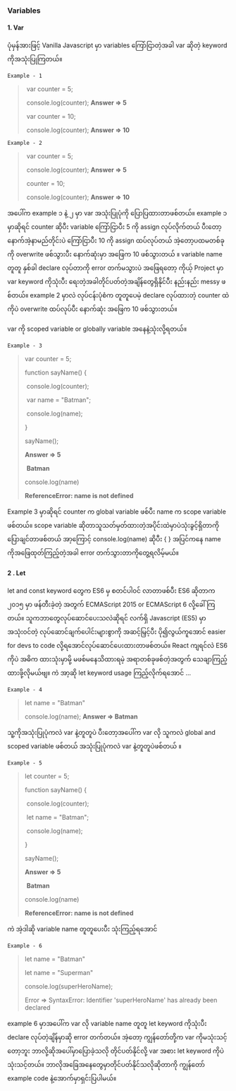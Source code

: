 ### Variables

#### 1. Var

ပုံမှန်အားဖြင့် Vanilla Javascript မှာ variables ကြော်ငြာတဲ့အခါ var ဆိုတဲ့ keyword ကိုအသုံးပြုကြတယ်။

`Example - 1`

> ​		var counter = 5;
>
> ​		console.log(counter);	**Answer => 5**
>
> ​		var counter =  10;
>
> ​		console.log(counter);	**Answer => 10**



`Example - 2`

> ​		var counter = 5;
>
> ​		console.log(counter);	**Answer => 5**
>
> ​		counter =  10;
>
> ​		console.log(counter);	**Answer => 10**



အပေါ်က example ၁ နဲ့  ၂ မှာ var အသုံးပြုပုံကို ပြောပြထားတာဖစ်တယ်။ example ၁  မှာဆိုရင် counter ဆိုပီး variable ကြော်ငြာပီး  5 ကို assign လုပ်လိုက်တယ် ပီးတော့ နောက်အဲ့နာမည်တိုင်းပဲ ကြော်ငြာပီး 10 ကို assign  ထပ်လုပ်တယ် အဲ့တော့ပထမတစ်ခုကို overwrite ဖစ်သွားပီး နောက်ဆုံးမှာ အဖြေက 10 ဖစ်သွားတယ် ။  variable name တူတူ နှစ်ခါ declare  လုပ်တာကို error တက်မသွားပဲ အဖြေရတော့  ကိုယ့် Project  မှာ var keyword  ကိုသုံးပီး ရေးတဲ့အခါတိုင်ပတ်တဲ့အချိန်တွေရှိနိုင်ပီး နည်းနည်း messy ဖစ်တယ်။ example 2 မှာလဲ လုပ်ငန်းပုံစံက တူတူပေမဲ့ declare လုပ်ထားတဲ့  counter ထဲ ကိုပဲ overwrite ထပ်လုပ်ပီး နောက်ဆုံး အဖြေက  10 ဖစ်သွားတယ်။

var ကို scoped variable or globally variable အနေနဲ့သုံးလို့ရတယ်။

`Example - 3`

> var counter = 5;
>
> function sayName() {
>
> ​	console.log(counter);
>
> ​	var name = "Batman";
>
> ​	console.log(name);
>
> }
>
> sayName();	
>
> **Answer =>	5**
>
> ​					 **Batman**
>
> console.log(name)
>
> **ReferenceError: name is not defined**

Example 3 မှာဆိုရင် counter က global variable ဖစ်ပီး name  က scope variable ဖစ်တယ်။ scope variable ဆိုတာသူသတ်မှတ်ထားတဲ့အပိုင်းထဲမှာပဲသုံးခွင့်ရှိတာကိုပြောချင်တာဖစ်တယ် အာ့ကြောင့်  console.log(name)  ဆိုပီး  { }  အပြင်ကနေ name ကိုအဖြေထုတ်ကြည့်တဲ့အခါ error တက်သွားတာကိုတွေ့ရလိမ့်မယ်။ 



#### 2 . Let  

let and const keyword တွေက ES6 မှ စတင်ပါ၀င် လာတာဖစ်ပီး  ES6 ဆိုတာက ၂၀၁၅ မှာ ဖန်တီးခဲ့တဲ့ အတွက် ECMAScript 2015 or ECMAScript 6 လို့ခေါ်ကြတယ်။ သူကဘာတွေလုပ်ဆောင်ပေးသလဲဆိုရင် လက်ရှိ Javascript (ES5) မှာအသုံး၀င်တဲ့ လုပ်ဆောင်ချက်ပေါင်းများစွာကို အဆင့်မြှင့်ပီး ပို၍လွယ်ကူအောင်  easier for devs to code လို့ရအောင်လုပ်ဆောင်ပေးထားတာဖစ်တယ်။ React ကျရင်လဲ  ES6   ကိုပဲ အဓိက ထားသုံးမှာမို့ မဖစ်မနေသိထားရမဲ့ အရာတစ်ခုဖစ်တဲ့အတွက် သေချာကြည့်ထားဖို့လိုမယ်ဗျ။ ကဲ အာ့ဆို  let keyword usage ကြည့်လိုက်ရအောင် ...

`Example - 4` 

> let name = "Batman"
>
> console.log(name);	**Answer  => Batman**

သူ့ကိုအသုံးပြုပုံကလဲ var နဲ့တူတူပဲ ပီးတော့အပေါ်က var လို သူကလဲ global and scoped variable ဖစ်တယ် အသုံးပြုပုံကလဲ var နဲ့တူတူပဲဖစ်တယ် ။ 

`Example - 5`

> let counter = 5;
>
> function sayName() {
>
> ​	console.log(counter);
>
> ​	let name = "Batman";
>
> ​	console.log(name);
>
> }
>
> sayName();
>
> **Answer => 5**
>
> ​				**Batman**
>
> console.log(name)
>
> **ReferenceError: name is not defined**

ကဲ အဲ့ဒါဆို variable name တူတူပေးပီး သုံးကြည့်ရအောင်

`Example - 6`

> let name = "Batman"
>
> let name = "Superman"
>
> console.log(superHeroName);	
>
> Error =>  SyntaxError: Identifier 'superHeroName' has already been declared

example 6 မှာအပေါ်က var လို variable name တူတူ let keyword ကိုသုံးပီး declare လုပ်တဲ့ချိန်မှာဆို error တက်တယ်။ အဲ့တော့ ကျွန်တော်တို့က var ကိုမသုံးသင့်တော့ဘူး ဘာလို့ဆိုအပေါ်မှာပြောခဲ့သလို တိုင်ပတ်နိုင်လို့  var အစား  let keyword ကိုပဲ သုံးသင့်တယ်။ ဘာလိုအခြေအနေတွေမှာတိုင်ပတ်နိုင်သလိုဆိုတာကို ကျွန်တော် example code နဲ့အောက်မှာရှင်းပြပါမယ်။ 
